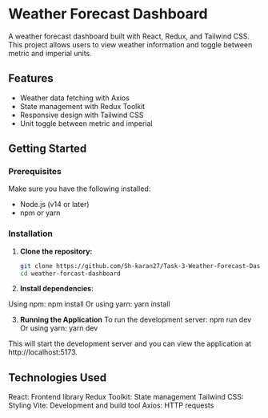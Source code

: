 # Weather Forecast Dashboard

A weather forecast dashboard built with React, Redux, and Tailwind CSS. This project allows users to view weather information and toggle between metric and imperial units.

## Features

- Weather data fetching with Axios
- State management with Redux Toolkit
- Responsive design with Tailwind CSS
- Unit toggle between metric and imperial

## Getting Started

### Prerequisites

Make sure you have the following installed:
- Node.js (v14 or later)
- npm or yarn

### Installation

1. **Clone the repository:**

   ```bash
   git clone https://github.com/Sh-karan27/Task-3-Weather-Forecast-Dashboard.git
   cd weather-forcast-dashboard

2. **Install dependencies**:

Using npm: npm install
Or using yarn: yarn install



3. **Running the Application**
To run the development server:
npm run dev
Or using yarn: yarn dev

This will start the development server and you can view the application at http://localhost:5173.


## Technologies Used
React: Frontend library
Redux Toolkit: State management
Tailwind CSS: Styling
Vite: Development and build tool
Axios: HTTP requests




